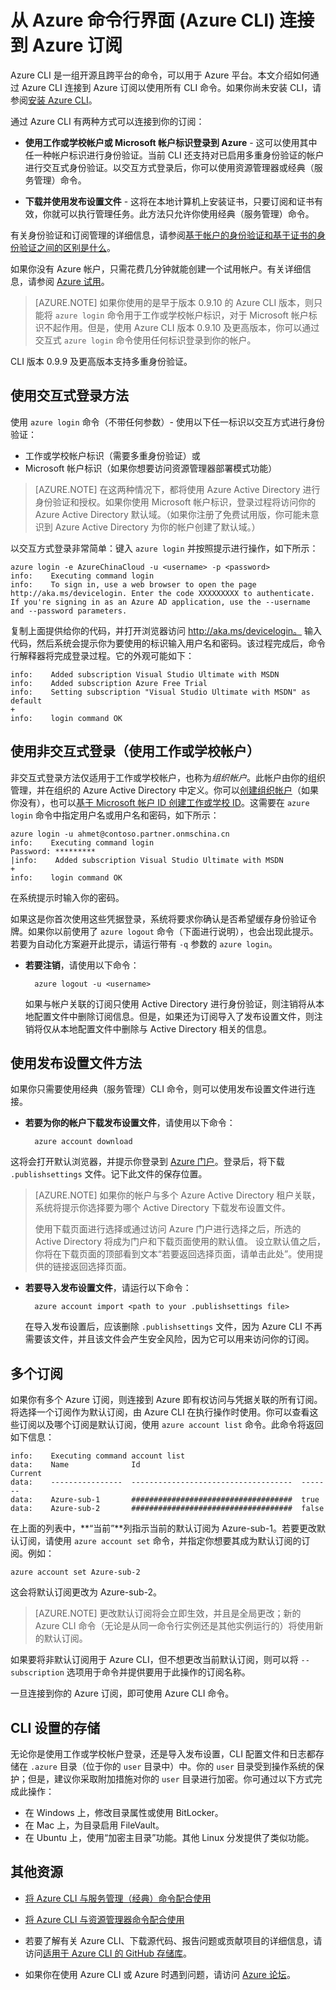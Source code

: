 <properties
	pageTitle="通过 CLI 登录到 Azure | Azure"
	description="从适用于 Mac、Linux 和 Windows 的 Azure 命令行界面 (Azure CLI) 连接到 Azure 订阅"
	editor="tysonn"
	manager="timlt"
	documentationCenter=""
	authors="dlepow"
	services=""
	tags="azure-resource-manager,azure-service-management"/>

<tags
	ms.service="multiple"
	ms.date="12/29/2015"
	wacn.date="03/21/2015"/>

# 从 Azure 命令行界面 (Azure CLI) 连接到 Azure 订阅

Azure CLI 是一组开源且跨平台的命令，可以用于 Azure 平台。本文介绍如何通过 Azure CLI 连接到 Azure 订阅以使用所有 CLI 命令。如果你尚未安装 CLI，请参阅[安装 Azure CLI](/documentation/articles/xplat-cli-install)。



通过 Azure CLI 有两种方式可以连接到你的订阅：

* **使用工作或学校帐户或 Microsoft 帐户标识登录到 Azure** - 这可以使用其中任一种帐户标识进行身份验证。当前 CLI 还支持对已启用多重身份验证的帐户进行交互式身份验证。以交互方式登录后，你可以使用资源管理器或经典（服务管理）命令。

* **下载并使用发布设置文件** - 这将在本地计算机上安装证书，只要订阅和证书有效，你就可以执行管理任务。此方法只允许你使用经典（服务管理）命令。

有关身份验证和订阅管理的详细信息，请参阅[基于帐户的身份验证和基于证书的身份验证之间的区别是什么][authandsub]。

如果你没有 Azure 帐户，只需花费几分钟就能创建一个试用帐户。有关详细信息，请参阅 [Azure 试用][free-trial]。

>[AZURE.NOTE] 如果你使用的是早于版本 0.9.10 的 Azure CLI 版本，则只能将 `azure login` 命令用于工作或学校帐户标识，对于 Microsoft 帐户标识不起作用。但是，使用 Azure CLI 版本 0.9.10 及更高版本，你可以通过交互式 `azure login` 命令使用任何标识登录到你的帐户。
>
CLI 版本 0.9.9 及更高版本支持多重身份验证。



## 使用交互式登录方法

使用 `azure login` 命令（不带任何参数）- 使用以下任一标识以交互方式进行身份验证：

- 工作或学校帐户标识（需要多重身份验证）或
- Microsoft 帐户标识（如果你想要访问资源管理器部署模式功能）

> [AZURE.NOTE]  在这两种情况下，都将使用 Azure Active Directory 进行身份验证和授权。如果你使用 Microsoft 帐户标识，登录过程将访问你的 Azure Active Directory 默认域。（如果你注册了免费试用版，你可能未意识到 Azure Active Directory 为你的帐户创建了默认域。）

以交互方式登录非常简单：键入 `azure login` 并按照提示进行操作，如下所示：

	azure login -e AzureChinaCloud -u <username> -p <password>                                                                                                                                                                                         
	info:    Executing command login
	info:    To sign in, use a web browser to open the page http://aka.ms/devicelogin. Enter the code XXXXXXXXX to authenticate. If you're signing in as an Azure AD application, use the --username and --password parameters.

复制上面提供给你的代码，并打开浏览器访问 http://aka.ms/devicelogin。
输入代码，然后系统会提示你为要使用的标识输入用户名和密码。该过程完成后，命令行解释器将完成登录过程。它的外观可能如下：

	info:    Added subscription Visual Studio Ultimate with MSDN
	info:    Added subscription Azure Free Trial
	info:    Setting subscription "Visual Studio Ultimate with MSDN" as default
	+
	info:    login command OK

## 使用非交互式登录（使用工作或学校帐户）


非交互式登录方法仅适用于工作或学校帐户，也称为*组织帐户*。此帐户由你的组织管理，并在组织的 Azure Active Directory 中定义。你可以[创建组织帐户](#create-an-organizational-account)（如果你没有），也可以[基于 Microsoft 帐户 ID 创建工作或学校 ID](/documentation/articles/resource-group-create-work-id-from-personal)。这需要在 `azure login` 命令中指定用户名或用户名和密码，如下所示：

	azure login -u ahmet@contoso.partner.onmschina.cn
	info:    Executing command login
	Password: *********
	|info:    Added subscription Visual Studio Ultimate with MSDN
	+
	info:    login command OK

在系统提示时输入你的密码。

如果这是你首次使用这些凭据登录，系统将要求你确认是否希望缓存身份验证令牌。如果你以前使用了 `azure logout` 命令（下面进行说明），也会出现此提示。若要为自动化方案避开此提示，请运行带有 `-q` 参数的 `azure login`。

* **若要注销**，请使用以下命令：

		azure logout -u <username>

	如果与帐户关联的订阅只使用 Active Directory 进行身份验证，则注销将从本地配置文件中删除订阅信息。但是，如果还为订阅导入了发布设置文件，则注销将仅从本地配置文件中删除与 Active Directory 相关的信息。

## 使用发布设置文件方法

如果你只需要使用经典（服务管理）CLI 命令，则可以使用发布设置文件进行连接。

* **若要为你的帐户下载发布设置文件**，请使用以下命令：

		azure account download

这将会打开默认浏览器，并提示你登录到 [Azure 门户][portal]。登录后，将下载 `.publishsettings` 文件。记下此文件的保存位置。

> [AZURE.NOTE] 如果你的帐户与多个 Azure Active Directory 租户关联，系统将提示你选择要为哪个 Active Directory 下载发布设置文件。
>
> 使用下载页面进行选择或通过访问 Azure 门户进行选择之后，所选的 Active Directory 将成为门户和下载页面使用的默认值。 设立默认值之后，你将在下载页面的顶部看到文本“若要返回选择页面，请单击此处”。使用提供的链接返回选择页面。

* **若要导入发布设置文件**，请运行以下命令：

		azure account import <path to your .publishsettings file>

	在导入发布设置后，应该删除 `.publishsettings` 文件，因为 Azure CLI 不再需要该文件，并且该文件会产生安全风险，因为它可以用来访问你的订阅。


## 多个订阅

如果你有多个 Azure 订阅，则连接到 Azure 即有权访问与凭据关联的所有订阅。将选择一个订阅作为默认订阅，由 Azure CLI 在执行操作时使用。你可以查看这些订阅以及哪个订阅是默认订阅，使用 `azure account list` 命令。此命令将返回如下信息：

	info:    Executing command account list
	data:    Name              Id                                    Current
	data:    ----------------  ------------------------------------  -------
	data:    Azure-sub-1       ####################################  true
	data:    Azure-sub-2       ####################################  false

在上面的列表中，**“当前”**列指示当前的默认订阅为 Azure-sub-1。若要更改默认订阅，请使用 `azure account set` 命令，并指定你想要其成为默认订阅的订阅。例如：

	azure account set Azure-sub-2

这会将默认订阅更改为 Azure-sub-2。

> [AZURE.NOTE] 更改默认订阅将会立即生效，并且是全局更改；新的 Azure CLI 命令（无论是从同一命令行实例还是其他实例运行的）将使用新的默认订阅。

如果要将非默认订阅用于 Azure CLI，但不想更改当前默认订阅，则可以将 `--subscription` 选项用于命令并提供要用于此操作的订阅名称。

一旦连接到你的 Azure 订阅，即可使用 Azure CLI 命令。

## CLI 设置的存储

无论你是使用工作或学校帐户登录，还是导入发布设置，CLI 配置文件和日志都存储在 `.azure` 目录（位于你的 `user` 目录中）中。你的 `user` 目录受到操作系统的保护；但是，建议你采取附加措施对你的 `user` 目录进行加密。你可通过以下方式完成此操作：

* 在 Windows 上，修改目录属性或使用 BitLocker。
* 在 Mac 上，为目录启用 FileVault。
* 在 Ubuntu 上，使用“加密主目录”功能。其他 Linux 分发提供了类似功能。

## 其他资源

* [将 Azure CLI 与服务管理（经典）命令配合使用][cliasm]

* [将 Azure CLI 与资源管理器命令配合使用][cliarm]

* 若要了解有关 Azure CLI、下载源代码、报告问题或贡献项目的详细信息，请访问[适用于 Azure CLI 的 GitHub 存储库](https://github.com/azure/azure-xplat-cli)。

* 如果你在使用 Azure CLI 或 Azure 时遇到问题，请访问 [Azure 论坛](http://social.msdn.microsoft.com/Forums/windowsazure/home)。





[authandsub]: http://msdn.microsoft.com/zh-cn/library/windowsazure/hh531793.aspx#BKMK_AccountVCert
[free-trial]: /pricing/1rmb-trial/
[portal]: https://manage.windowsazure.cn
[signuporg]: /documentation/articles/sign-up-organization
[cliasm]: /documentation/articles/virtual-machines-command-line-tools
[cliarm]: /documentation/articles/xplat-cli-azure-resource-manager

<!---HONumber=Mooncake_0314_2016-->